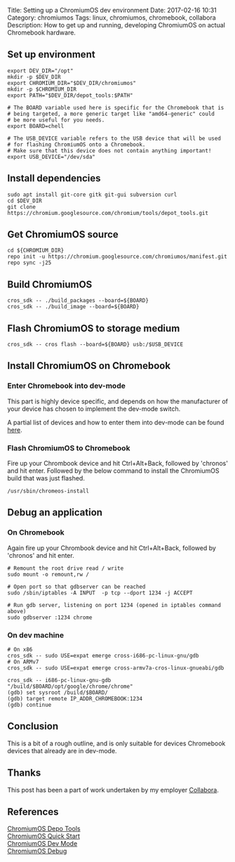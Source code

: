 Title: Setting up a ChromiumOS dev environment
Date: 2017-02-16 10:31
Category: chromiumos
Tags: linux, chromiumos, chromebook, collabora
Description: How to get up and running, developing ChromiumOS on actual Chromebook hardware.


## Set up environment
    export DEV_DIR="/opt"
    mkdir -p $DEV_DIR
    export CHROMIUM_DIR="$DEV_DIR/chromiumos"
    mkdir -p $CHROMIUM_DIR
    export PATH="$DEV_DIR/depot_tools:$PATH"
    
    # The BOARD variable used here is specific for the Chromebook that is
    # being targeted, a more generic target like "amd64-generic" could
    # be more useful for you needs.
    export BOARD=chell
    
    # The USB_DEVICE variable refers to the USB device that will be used
    # for flashing ChromiumOS onto a Chromebook.
    # Make sure that this device does not contain anything important!
    export USB_DEVICE="/dev/sda"


## Install dependencies
    sudo apt install git-core gitk git-gui subversion curl
    cd $DEV_DIR
    git clone https://chromium.googlesource.com/chromium/tools/depot_tools.git


## Get ChromiumOS source
    cd ${CHROMIUM_DIR}
    repo init -u https://chromium.googlesource.com/chromiumos/manifest.git
    repo sync -j25


## Build ChromiumOS
    cros_sdk -- ./build_packages --board=${BOARD}
    cros_sdk -- ./build_image --board=${BOARD}


## Flash ChromiumOS to storage medium
    cros_sdk -- cros flash --board=${BOARD} usb:/$USB_DEVICE


## Install ChromiumOS on Chromebook
### Enter Chromebook into dev-mode
This part is highly device specific, and depends on how the manufacturer of your device has chosen
to implement the dev-mode switch.

A partial list of devices and how to enter them into dev-mode can be found [here](https://www.chromium.org/chromium-os/developer-information-for-chrome-os-devices).

### Flash ChromiumOS to Chromebook
Fire up your Chrombook device and hit Ctrl+Alt+Back, followed by 'chronos' and hit enter.
Followed by the below command to install the ChromiumOS build that was just flashed.

    /usr/sbin/chromeos-install

## Debug an application
### On Chromebook
Again fire up your Chrombook device and hit Ctrl+Alt+Back, followed by 'chronos' and hit enter.

    # Remount the root drive read / write
    sudo mount -o remount,rw /

    # Open port so that gdbserver can be reached
    sudo /sbin/iptables -A INPUT  -p tcp --dport 1234 -j ACCEPT

    # Run gdb server, listening on port 1234 (opened in iptables command above)
    sudo gdbserver :1234 chrome

### On dev machine

    # On x86
    cros_sdk -- sudo USE=expat emerge cross-i686-pc-linux-gnu/gdb
    # On ARMv7
    cros_sdk -- sudo USE=expat emerge cross-armv7a-cros-linux-gnueabi/gdb
    
    cros_sdk -- i686-pc-linux-gnu-gdb "/build/$BOARD/opt/google/chrome/chrome"
    (gdb) set sysroot /build/$BOARD/
    (gdb) target remote IP_ADDR_CHROMEBOOK:1234
    (gdb) continue


## Conclusion
This is a bit of a rough outline, and is only suitable for devices Chromebook devices that already are in dev-mode.


## Thanks
This post has been a part of work undertaken by my employer [Collabora](http://www.collabora.com).


## References
[ChromiumOS Depo Tools](http://dev.chromium.org/developers/how-tos/install-depot-tools)<br>
[ChromiumOS Quick Start](https://www.chromium.org/chromium-os/quick-start-guide)<br>
[ChromiumOS Dev Mode](https://www.chromium.org/chromium-os/developer-information-for-chrome-os-devices)<br>
[ChromiumOS Debug](https://www.chromium.org/chromium-os/how-tos-and-troubleshooting/debugging-tips)
